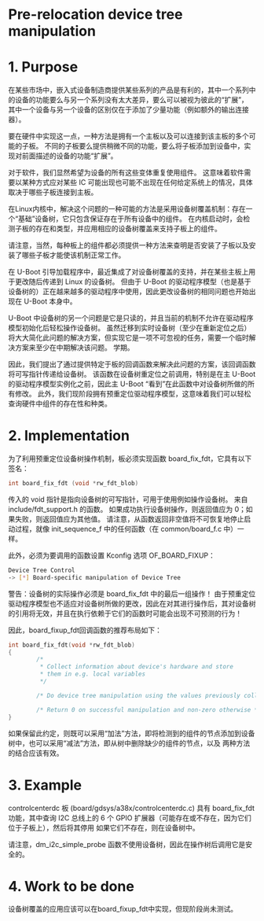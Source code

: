 
# Pre-relocation device tree manipulation

# 1. Purpose

在某些市场中，嵌入式设备制造商提供某些系列的产品是有利的，其中一个系列中的设备的功能要么与另一个系列没有太大差异，要么可以被视为彼此的“扩展”， 其中一个设备与另一个设备的区别仅在于添加了少量功能（例如额外的输出连接器）。

要在硬件中实现这一点，一种方法是拥有一个主板以及可以连接到该主板的多个可能的子板。 不同的子板要么提供稍微不同的功能，要么将子板添加到设备中，实现对前面描述的设备的功能“扩展”。

对于软件，我们显然希望为设备的所有这些变体重复使用组件。 这意味着软件需要以某种方式应对某些 IC 可能出现也可能不出现在任何给定系统上的情况，具体取决于哪些子板连接到主板。

在Linux内核中，解决这个问题的一种可能的方法是采用设备树覆盖机制：存在一个“基础”设备树，它只包含保证存在于所有设备中的组件。 在内核启动时，会检测子板的存在和类型，并应用相应的设备树覆盖来支持子板上的组件。

请注意，当然，每种板上的组件都必须提供一种方法来查明是否安装了子板以及安装了哪些子板才能使该机制正常工作。

在 U-Boot 引导加载程序中，最近集成了对设备树覆盖的支持，并在某些主板上用于更改随后传递到 Linux 的设备树。 但由于 U-Boot 的驱动程序模型（也是基于设备树的）正在越来越多的驱动程序中使用，因此更改设备树的相同问题也开始出现在 U-Boot 本身中。

U-Boot 中设备树的另一个问题是它是只读的，并且当前的机制不允许在驱动程序模型初始化后轻松操作设备树。 虽然迁移到实时设备树（至少在重新定位之后）将大大简化此问题的解决方案，但实现它是一项不可忽视的任务，需要一个临时解决方案来至少在中期解决该问题。 学期。

因此，我们提出了通过提供特定于板的回调函数来解决此问题的方案，该回调函数将可写指针传递给设备树。 该函数在设备树重定位之前调用，特别是在主 U-Boot 的驱动程序模型实例化之前，因此主 U-Boot “看到”在此函数中对设备树所做的所有修改。 此外，我们现阶段拥有预重定位驱动程序模型，这意味着我们可以轻松查询硬件中组件的存在性和种类。


# 2. Implementation

为了利用预重定位设备树操作机制，板必须实现函数 board_fix_fdt，它具有以下签名：

```c
int board_fix_fdt (void *rw_fdt_blob)
```

传入的 void 指针是指向设备树的可写指针，可用于使用例如操作设备树。 来自 include/fdt_support.h 的函数。 如果成功执行设备树操作，则返回值应为 0；如果失败，则返回值应为其他值。 请注意，从函数返回非空值将不可恢复地停止启动过程，就像 init_sequence_f 中的任何函数（在 common/board_f.c 中）一样。

此外，必须为要调用的函数设置 Kconfig 选项 OF_BOARD_FIXUP：

```bash
Device Tree Control
-> [*] Board-specific manipulation of Device Tree
```

警告：设备树的实际操作必须是 board_fix_fdt 中的最后一组操作！ 由于预重定位驱动程序模型也不适应对设备树所做的更改，因此在对其进行操作后，其对设备树的引用将无效，并且在执行依赖于它们的函数时可能会出现不可预测的行为！

因此，board_fixup_fdt回调函数的推荐布局如下：

```c
int board_fix_fdt(void *rw_fdt_blob)
{
        /*
         * Collect information about device's hardware and store
         * them in e.g. local variables
         */

        /* Do device tree manipulation using the values previously collected */

        /* Return 0 on successful manipulation and non-zero otherwise */
}
```

如果保留此约定，则既可以采用“加法”方法，即将检测到的组件的节点添加到设备树中，也可以采用“减法”方法，即从树中删除缺少的组件的节点，以及 两种方法的结合应该有效。


# 3. Example

controlcenterdc 板 (board/gdsys/a38x/controlcenterdc.c) 具有 board_fix_fdt 功能，其中查询 I2C 总线上的 6 个 GPIO 扩展器（可能存在或不存在，因为它们位于子板上），然后将其停用 如果它们不存在，则在设备树中。

请注意，dm_i2c_simple_probe 函数不使用设备树，因此在操作树后调用它是安全的。


# 4. Work to be done

设备树覆盖的应用应该可以在board_fixup_fdt中实现，但现阶段尚未测试。
